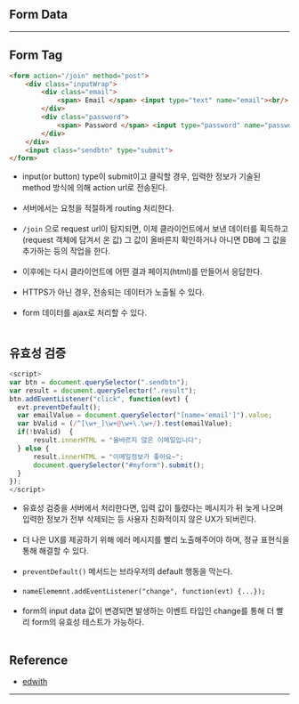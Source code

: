 Form Data
---------

---

Form Tag
--------

```html
<form action="/join" method="post">
    <div class="inputWrap">
        <div class="email">
            <span> Email </span> <input type="text" name="email"><br/>
        </div>
        <div class="password">
            <span> Password </span> <input type="password" name="password"><br/>
        </div>
    </div>
    <input class="sendbtn" type="submit">
</form>
```

-	input(or button) type이 submit이고 클릭할 경우, 입력한 정보가 기술된 method 방식에 의해 action url로 전송된다.<br><br>
-	서버에서는 요청을 적절하게 routing 처리한다.<br><br>
-	`/join` 으로 request url이 탐지되면, 이제 클라이언트에서 보낸 데이터를 획득하고(request 객체에 담겨서 온 값) 그 값이 올바른지 확인하거나 아니면 DB에 그 값을 추가하는 등의 작업을 한다.<br><br>
-	이후에는 다시 클라이언트에 어떤 결과 페이지(html)를 만들어서 응답한다.<br><br>
-	HTTPS가 아닌 경우, 전송되는 데이터가 노출될 수 있다.<br><br>
-	form 데이터를 ajax로 처리할 수 있다.<br><br>

유효성 검증
-----------

```javascript
<script>
var btn = document.querySelector(".sendbtn");
var result = document.querySelector(".result");
btn.addEventListener("click", function(evt) {
  evt.preventDefault();
  var emailValue = document.querySelector("[name='email']").value;
  var bValid = (/^[\w+_]\w+@\w+\.\w+/).test(emailValue);
  if(!bValid)  {
      result.innerHTML = "올바르지 않은 이메일입니다";
  } else {
      result.innerHTML = "이메일정보가 좋아요~";
      document.querySelector("#myform").submit();
  }
});
</script>
```

-	유효성 검증을 서버에서 처리한다면, 입력 값이 틀렸다는 메시지가 뒤 늦게 나오며 입력한 정보가 전부 삭제되는 등 사용자 친화적이지 않은 UX가 되버린다.<br><br>
-	더 나은 UX를 제공하기 위해 에러 메시지를 빨리 노출해주어야 하며, 정규 표현식을 통해 해결할 수 있다.<br><br>
-	`preventDefault()` 메서드는 브라우저의 default 행동을 막는다.<br><br>
-	`nameElememnt.addEventListener("change", function(evt) {...});` <br><br>
-	form의 input data 값이 변경되면 발생하는 이벤트 타입인 change를 통해 더 빨리 form의 유효성 테스트가 가능하다.<br><br>

Reference
---------

-	[edwith](https://www.edwith.org/boostcourse-web/lecture/16796/)

---
